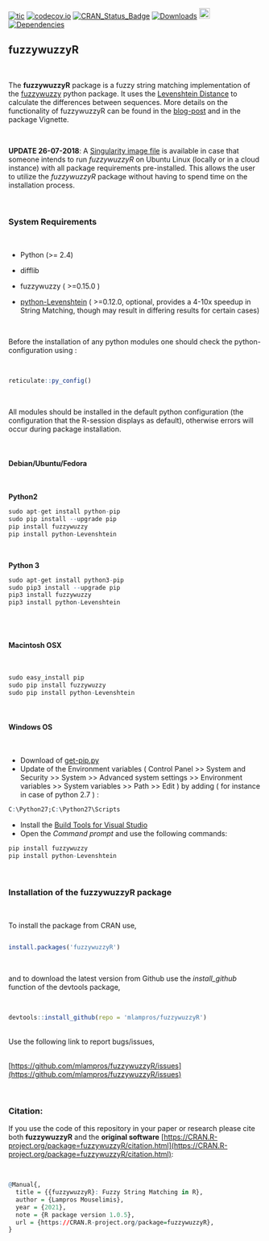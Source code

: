 
[![tic](https://github.com/mlampros/fuzzywuzzyR/workflows/tic/badge.svg?branch=master)](https://github.com/mlampros/fuzzywuzzyR/actions)
[![codecov.io](https://codecov.io/github/mlampros/fuzzywuzzyR/coverage.svg?branch=master)](https://codecov.io/github/mlampros/fuzzywuzzyR?branch=master)
[![CRAN_Status_Badge](http://www.r-pkg.org/badges/version/fuzzywuzzyR)](http://cran.r-project.org/package=fuzzywuzzyR)
[![Downloads](http://cranlogs.r-pkg.org/badges/grand-total/fuzzywuzzyR?color=blue)](http://www.r-pkg.org/pkg/fuzzywuzzyR)
<a href="https://www.buymeacoffee.com/VY0x8snyh" target="_blank"><img src="https://www.buymeacoffee.com/assets/img/custom_images/orange_img.png" alt="Buy Me A Coffee" height="21px" ></a>
[![Dependencies](https://tinyverse.netlify.com/badge/fuzzywuzzyR)](https://cran.r-project.org/package=fuzzywuzzyR)


## fuzzywuzzyR
<br>

The **fuzzywuzzyR** package is a fuzzy string matching implementation of the [fuzzywuzzy](https://github.com/seatgeek/fuzzywuzzy) python package. It uses the [Levenshtein Distance](https://en.wikipedia.org/wiki/Levenshtein_distance) to calculate the differences between sequences. More details on the functionality of fuzzywuzzyR can be found in the [blog-post](http://mlampros.github.io/2017/04/13/fuzzywuzzyR_package/) and in the package Vignette.


<br>

**UPDATE 26-07-2018**: A [Singularity image file](http://mlampros.github.io/2018/07/26/singularity_containers/) is available in case that someone intends to run *fuzzywuzzyR* on Ubuntu Linux (locally or in a cloud instance) with all package requirements pre-installed. This allows the user to utilize the *fuzzywuzzyR* package without having to spend time on the installation process.

<br>

### **System Requirements**

<br>

* Python (>= 2.4)

* difflib

* fuzzywuzzy ( >=0.15.0 )

* [python-Levenshtein](https://github.com/ztane/python-Levenshtein/) ( >=0.12.0, optional, provides a 4-10x speedup in String Matching, though may result in differing results for certain cases)

<br>

Before the installation of any python modules one should check the python-configuration using :

<br>

```R
reticulate::py_config()

```
<br>

All modules should be installed in the default python configuration (the configuration that the R-session displays as default), otherwise errors will occur during package installation. 

<br>

#### **Debian/Ubuntu/Fedora**

<br>

**Python2**

```R
sudo apt-get install python-pip
sudo pip install --upgrade pip
pip install fuzzywuzzy
pip install python-Levenshtein
```
<br>

**Python 3**

```R
sudo apt-get install python3-pip
sudo pip3 install --upgrade pip
pip3 install fuzzywuzzy
pip3 install python-Levenshtein
```
<br><br>



#### **Macintosh OSX** 
<br>

```R
sudo easy_install pip
sudo pip install fuzzywuzzy
sudo pip install python-Levenshtein
```
<br>

#### **Windows OS**

<br>

* Download of [get-pip.py](https://bootstrap.pypa.io/get-pip.py)
* Update of the Environment variables ( Control Panel >> System and Security >> System >> Advanced system settings >> Environment variables >> System variables >> Path >> Edit ) by adding ( for instance in case of python 2.7 ) : 
```R
C:\Python27;C:\Python27\Scripts
```

* Install the [Build Tools for Visual Studio](https://visualstudio.microsoft.com/downloads/#build-tools-for-visual-studio-2017)
* Open the *Command prompt* and use the following commands:
```R
pip install fuzzywuzzy
pip install python-Levenshtein
```

<br>

### **Installation of the fuzzywuzzyR package**

<br>

To install the package from CRAN use, 

```R

install.packages('fuzzywuzzyR')


```
<br>

and to download the latest version from Github use the *install_github* function of the devtools package,
<br><br>

```R

devtools::install_github(repo = 'mlampros/fuzzywuzzyR')

```
<br>
Use the following link to report bugs/issues,
<br><br>

[https://github.com/mlampros/fuzzywuzzyR/issues](https://github.com/mlampros/fuzzywuzzyR/issues)

<br>

### **Citation:**

If you use the code of this repository in your paper or research please cite both **fuzzywuzzyR** and the **original software** [https://CRAN.R-project.org/package=fuzzywuzzyR/citation.html](https://CRAN.R-project.org/package=fuzzywuzzyR/citation.html):

<br>

```R
@Manual{,
  title = {{fuzzywuzzyR}: Fuzzy String Matching in R},
  author = {Lampros Mouselimis},
  year = {2021},
  note = {R package version 1.0.5},
  url = {https://CRAN.R-project.org/package=fuzzywuzzyR},
}
```

<br>
